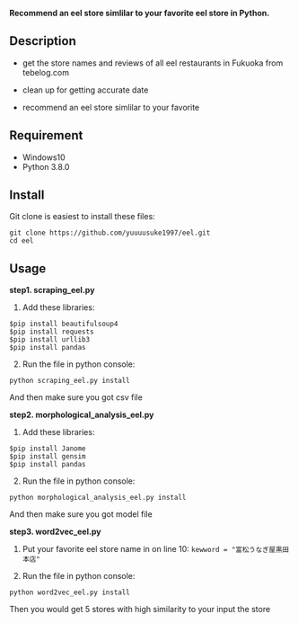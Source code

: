 **Recommend an eel store simlilar to your favorite eel store in Python.**

## Description
* get the store names and reviews of all eel restaurants in Fukuoka from tebelog.com

* clean up for getting accurate date

* recommend an eel store simlilar to your favorite

## Requirement
* Windows10
* Python 3.8.0

## Install
Git clone is easiest to install these files:
```
git clone https://github.com/yuuuusuke1997/eel.git
cd eel
```

## Usage
**step1. scraping_eel.py**

1. Add these libraries:
```
$pip install beautifulsoup4
$pip install requests
$pip install urllib3
$pip install pandas
```

2. Run the file in python console:
```
python scraping_eel.py install
```

And then make sure you got csv file

**step2. morphological_analysis_eel.py**

1. Add these libraries:
```
$pip install Janome
$pip install gensim
$pip install pandas
```

2. Run the file in python console:
```
python morphological_analysis_eel.py install
```

And then make sure you got model file

**step3. word2vec_eel.py**

1. Put your favorite eel store name in on line 10:
`kewword = "富松うなぎ屋黒田本店"`

2. Run the file in python console:
```
python word2vec_eel.py install
```

Then you would get 5 stores with high similarity to your input the store

